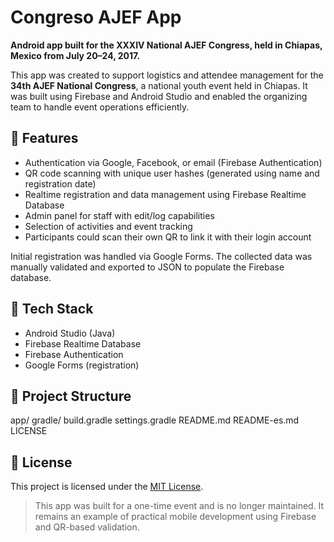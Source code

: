 # Congreso AJEF App

**Android app built for the XXXIV National AJEF Congress, held in Chiapas, Mexico from July 20–24, 2017.**

This app was created to support logistics and attendee management for the **34th AJEF National Congress**, a national youth event held in Chiapas. It was built using Firebase and Android Studio and enabled the organizing team to handle event operations efficiently.

## 🧩 Features

- Authentication via Google, Facebook, or email (Firebase Authentication)
- QR code scanning with unique user hashes (generated using name and registration date)
- Realtime registration and data management using Firebase Realtime Database
- Admin panel for staff with edit/log capabilities
- Selection of activities and event tracking
- Participants could scan their own QR to link it with their login account

Initial registration was handled via Google Forms. The collected data was manually validated and exported to JSON to populate the Firebase database.

## 🔧 Tech Stack

- Android Studio (Java)
- Firebase Realtime Database
- Firebase Authentication
- Google Forms (registration)

## 📁 Project Structure
app/
gradle/
build.gradle
settings.gradle
README.md
README-es.md
LICENSE

## 📜 License

This project is licensed under the [MIT License](LICENSE).

> This app was built for a one-time event and is no longer maintained. It remains an example of practical mobile development using Firebase and QR-based validation.
